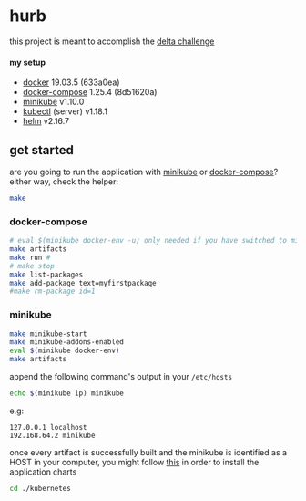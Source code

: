 # hurb
this project is meant to accomplish the [delta challenge](https://github.com/hurbcom/challenge-delta)

#### my setup
- [docker](https://www.docker.com/get-started) 19.03.5 (633a0ea)
- [docker-compose](https://docs.docker.com/compose/install/) 1.25.4 (8d51620a)
- [minikube](https://kubernetes.io/docs/tasks/tools/install-minikube/) v1.10.0 
- [kubectl](https://kubernetes.io/docs/tasks/tools/install-kubectl/) (server) v1.18.1
- [helm](https://helm.sh/docs/intro/install/) v2.16.7

## get started
are you going to run the application with [minikube](#minikube) or [docker-compose](#docker-compose)?
either way, check the helper:
```bash
make
```

### docker-compose
```bash
# eval $(minikube docker-env -u) only needed if you have switched to minikube docker context
make artifacts
make run # 
# make stop
make list-packages
make add-package text=myfirstpackage
#make rm-package id=1
```

### minikube
```bash
make minikube-start
make minikube-addons-enabled
eval $(minikube docker-env)
make artifacts
```

append the following command's output in your `/etc/hosts`
```bash
echo $(minikube ip) minikube
```
e.g:
```
127.0.0.1 localhost
192.168.64.2 minikube
```

once every artifact is successfully built and the minikube is identified as a HOST in your computer, you might follow [this](https://github.com/devbytom/hurb/tree/master/kubernetes) in order to install the application charts
```bash
cd ./kubernetes
```
